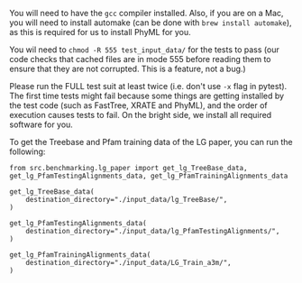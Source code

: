 You will need to have the `gcc` compiler installed. Also, if you are on a Mac, you will need to install automake (can be done with `brew install automake`), as this is required for us to install PhyML for you.

You wil need to `chmod -R 555 test_input_data/` for the tests to pass (our code checks that cached files are in mode 555 before reading them to ensure that they are not corrupted. This is a feature, not a bug.)

Please run the FULL test suit at least twice (i.e. don't use `-x` flag in pytest). The first time tests might fail because some things are getting installed by the test code (such as FastTree, XRATE and PhyML), and the order of execution causes tests to fail. On the bright side, we install all required software for you.

To get the Treebase and Pfam training data of the LG paper, you can run the following:

```
from src.benchmarking.lg_paper import get_lg_TreeBase_data, get_lg_PfamTestingAlignments_data, get_lg_PfamTrainingAlignments_data

get_lg_TreeBase_data(
    destination_directory="./input_data/lg_TreeBase/",
)

get_lg_PfamTestingAlignments_data(
    destination_directory="./input_data/lg_PfamTestingAlignments/",
)

get_lg_PfamTrainingAlignments_data(
    destination_directory="./input_data/LG_Train_a3m/",
)
```
